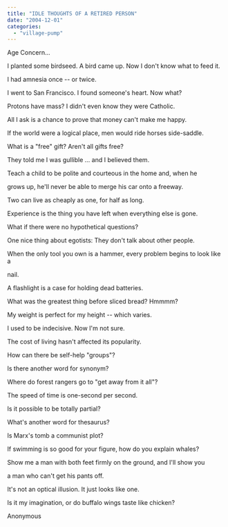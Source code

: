 ```yaml
---
title: "IDLE THOUGHTS OF A RETIRED PERSON"
date: "2004-12-01"
categories: 
  - "village-pump"
---
```


Age Concern...

I planted some birdseed. A bird came up. Now I don't know what to feed it.

I had amnesia once -- or twice.

I went to San Francisco. I found someone's heart. Now what?

Protons have mass? I didn't even know they were Catholic.

All I ask is a chance to prove that money can't make me happy.

If the world were a logical place, men would ride horses side-saddle.

What is a "free" gift? Aren't all gifts free?

They told me I was gullible ... and I believed them.

Teach a child to be polite and courteous in the home and, when he

grows up, he'll never be able to merge his car onto a freeway.

Two can live as cheaply as one, for half as long.

Experience is the thing you have left when everything else is gone.

What if there were no hypothetical questions?

One nice thing about egotists: They don't talk about other people.

When the only tool you own is a hammer, every problem begins to look like a

nail.

A flashlight is a case for holding dead batteries.

What was the greatest thing before sliced bread? Hmmmm?

My weight is perfect for my height -- which varies.

I used to be indecisive. Now I'm not sure.

The cost of living hasn't affected its popularity.

How can there be self-help "groups"?

Is there another word for synonym?

Where do forest rangers go to "get away from it all"?

The speed of time is one-second per second.

Is it possible to be totally partial?

What's another word for thesaurus?

Is Marx's tomb a communist plot?

If swimming is so good for your figure, how do you explain whales?

Show me a man with both feet firmly on the ground, and I'll show you

a man who can't get his pants off.

It's not an optical illusion. It just looks like one.

Is it my imagination, or do buffalo wings taste like chicken?

Anonymous
